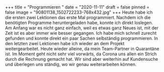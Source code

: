 +++
title = "Programmieren "
date = "2020-11-11"
draft = false
pinned = false
image = "90801138_1502722233-768x432.jpg"
+++
Heute habe ich die ersten zwei Lektionen das erste Mal programmiert. Nachdem ich die benötigten Programme heruntergeladen habe, konnte ich direkt loslegen. Am Anfang war es nicht ganz einfach, weil es etwas ganz Neues ist, mit der Zeit ist es aber immer wie besser gegangen. Ich habe mich schnell zurecht gefunden und konnte direkt ein paar Sachen selbständig programmieren. In den letzten zwei Lektionen habe ich wieder an dem Projekt weitergearbeitet. Heute wieder alleine, da mein Team-Partner in Quarantäne ist. Im Moment geht nicht sehr viel vorwärts, da Corona uns allen ein Strich durch die Rechnung gemacht hat. Wir sind aber weiterhin auf Kundensuche und überlegen uns ständig, wo wir genau weiterarbeiten können.